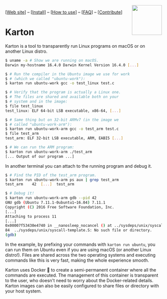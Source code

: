 <img align="right" src="https://karton.github.io/img/karton-256.png" width="96px" height="96px">

[[Web site](https://karton.github.io/)] &ndash; [[Install](https://karton.github.io/install.html)] &ndash; [[How to use](https://karton.github.io/how-to-use.html)] &ndash; [[FAQ](https://karton.github.io/faq.html)] &ndash; [[Contribute](https://karton.github.io/contribute.html)]

Karton
======

Karton is a tool to transparently run Linux programs on macOS or on another Linux distro.

``` sh
$ uname -a # Show we are running on macOS.
Darwin my-hostname 16.4.0 Darwin Kernel Version 16.4.0 [...]

$ # Run the compiler in the Ubuntu image we use for work
$ # (which we called "ubuntu-work"):
$ karton run ubuntu-work gcc -o test_linux test.c

$ # Verify that the program is actually a Linux one.
$ # The files are shared and available both on your
$ # system and in the image:
$ file test_linux
test_linux: ELF 64-bit LSB executable, x86-64, [...]

$ # Same thing but on 32-bit ARMv7 (in the image we
$ # called "ubuntu-work-arm"):
$ karton run ubuntu-work-arm gcc -o test_arm test.c
$ file test_arm
test_arm: ELF 32-bit LSB executable, ARM, EABI5 [...]

$ # We can run the ARM program:
$ karton run ubuntu-work-arm ./test_arm
[... Output of our program ...]
```

In another terminal you can attach to the running program and debug it.

``` sh
$ # Find the PID of the test_arm program.
$ karton run ubuntu-work-arm ps aux | grep test_arm
test_arm    42  [...]  test_arm

$ # Debug it!
$ karton run ubuntu-work-arm gdb --pid 42
GNU gdb (Ubuntu 7.11.1-0ubuntu1~16.04) 7.11.1
Copyright (C) 2016 Free Software Foundation, Inc.
[...]
Attaching to process 11
[...]
0x00007f53430e4740 in __nanosleep_nocancel () at ../sysdeps/unix/syscall-template.S:84
84	../sysdeps/unix/syscall-template.S: No such file or directory.
(gdb)
```

In the example, by prefixing your commands with `karton run ubuntu`, you can run them on Ubuntu even if you are using macOS (or another Linux distro!). Files are shared across the two operating systems and executing commands like this is very fast, making the whole experience smooth.

Karton uses Docker 🐳 to create a semi-permanent container where all the commands are executed. The management of this container is transparent to the user, who doesn't need to worry about the Docker-related details.<br>
Karton images can also be easily configured to share files or directory with your host system.
